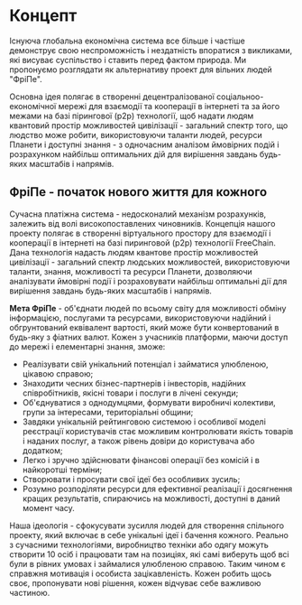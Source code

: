 # Концепт

Існуюча глобальна економічна система все більше і частіше демонструє свою неспроможність і нездатність впоратися з викликами, які висуває суспільство і ставить перед фактом природа. Ми пропонуємо розглядати як альтернативу проект для вільних людей "ФріПe". 

Основна ідея полягає в створенні децентралізованої соціальноо-економічної мережі для взаємодії та кооперації в інтернеті та за його межами на базі пірингової (p2p) технології, щоб надати людям квантовий простір можливостей цивілізації - загальний спектр того, що людство може робити, використовуючи таланти людей, ресурси Планети і доступні знання - з одночасним аналізом ймовірних подій і розрахунком найбільш оптимальних дій для вирішення завдань будь-яких масштабів і напрямів.

## ФріПе - початок нового життя для кожного

Сучасна платіжна система - недосконалий механізм розрахунків, залежить від волі високопоставлених чиновників. Концепція нашого проекту полягає в створенні віртуального простору для взаємодії і кооперації в інтернеті на базі пиринговой (p2p) технології FreeChain. Дана технологія надасть людям квантове простір можливостей цивілізації - загальний спектр людських можливостей, використовуючи таланти, знання, можливості та ресурси Планети, дозволяючи аналізувати ймовірні події і розраховувати найбільш оптимальні дії для вирішення завдань будь-яких масштабів і напрямів.

**Мета ФріПе** - об'єднати людей по всьому світу для можливості обміну інформацією, послугами та ресурсами, використовуючи надійний і обгрунтований еквівалент вартості, який може бути конвертований в будь-яку з фіатних валют. Кожен з учасників платформи, маючи доступ до мережі і елементарні знання, зможе:
- Реалізувати свій унікальний потенціал і займатися улюбленою, цікавою справою;
- Знаходити чесних бізнес-партнерів і інвесторів, надійних співробітників, якісні товари і послуги в лічені секунди;
- Об'єднуватися з однодумцями, формувати виробничі колективи, групи за інтересами, територіальні общини;
- Завдяки унікальній рейтинговою системою і особливої ​​моделі реєстрації користувачів стає можливим контролювати якість товарів і наданих послуг, а також рівень довіри до користувача або додатком;
- Легко і зручно здійснювати фінансові операції без комісій і в найкоротші терміни;
- Створювати і просувати свої ідеї без особливих зусиль;
- Розумно розподіляти ресурси для ефективної реалізації і досягнення кращих результатів, спираючись на можливості, доступні в даний момент часу.

Наша ідеологія - сфокусувати зусилля людей для створення спільного проекту, який включає в себе унікальні ідеї і бачення кожного.
Реально з сучасними технологіями, виробництво техніки або одягу можуть створити 10 осіб і працювати там на позиціях, які самі виберуть щоб всі були в рівних умовах і займалися улюбленою справою. Таким чином є справжня мотивація і особиста зацікавленість. Кожен робить щось своє, пропонувати нові рішення, кожен відчуває себе важливою частиною.
